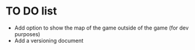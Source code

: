 # TO DO list

- Add option to show the map of the game outside of the game (for dev purposes)
- Add a versioning document
